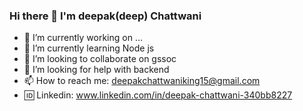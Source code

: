 ### Hi there 👋  I'm deepak(deep) Chattwani

- 🔭 I’m currently working on ...
- 🌱 I’m currently learning Node js 
- 👯 I’m looking to collaborate on gssoc
- 🤔 I’m looking for help with backend
- 📫 How to reach me: deepakchattwaniking15@gmail.com
- 🆔 Linkedin: www.linkedin.com/in/deepak-chattwani-340bb8227
<img scr="https://github-readme-stats.vercel.app/api?username=deep-69bits&&show_icons=true&title_color=ffffff&icon_color=bb2acf&text_color=daf7dc&bg_color=151515">


